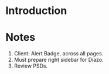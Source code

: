 Introduction
============


Notes
=====

1. Client: Alert Badge, across all pages.
2. Must prepare right sidebar for Diazo.
3. Review PSDs.

